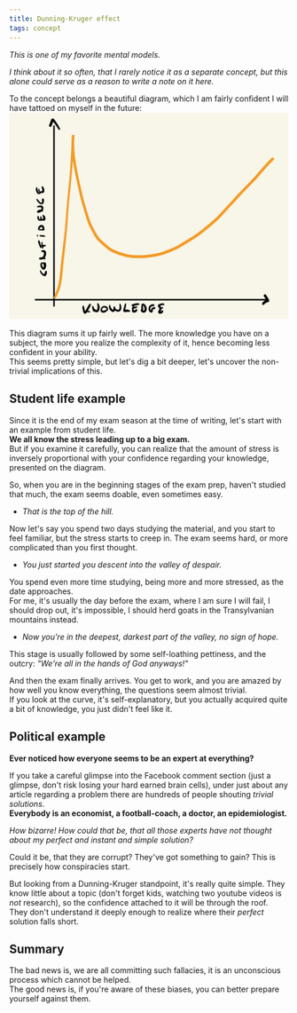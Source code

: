 ```yaml
---
title: Dunning-Kruger effect
tags: concept
---
```


*This is one of my favorite mental models.*

*I think about it so often, that I rarely notice it as a separate concept, but this alone could serve as a reason to write a note on it here.*
  
  To the concept belongs a beautiful diagram, which I am fairly confident I will have tattoed on myself in the future:
  <img src="../assets/Mind Garden-1.jpg"/>
   
   This diagram sums it up fairly well. The more knowledge you have on a subject, the more you realize the complexity of it, hence becoming less confident in your ability.    
   This seems pretty simple, but let's dig a bit deeper, let's uncover the non-trivial implications of this.
   
## Student life example
   
   Since it is the end of my exam season at the time of writing, let's start with an example from student life.   
  **We all know the stress leading up to a big exam.**  
   But if you examine it carefully, you can realize that the amount of stress is inversely proportional with your confidence regarding your knowledge, presented on the diagram. 
   
   So, when you are in the beginning stages of the exam prep, haven't studied that much, the exam seems doable, even sometimes easy.   
   * *That is the top of the hill.*
   
   Now let's say you spend two days studying the material, and you start to feel familiar, but the stress starts to creep in. The exam seems hard, or more complicated than you first thought.   
  *  *You just started you descent into the valley of despair.*   
   
   You spend even more time studying, being more and more stressed, as the date approaches.     
   For me, it's usually the day before the exam, where I am sure I will fail, I should drop out, it's impossible, I should herd goats in the Transylvanian mountains instead.   
  * *Now you're in the deepest, darkest part of the valley, no sign of hope.*  
   
   This stage is usually followed by some self-loathing pettiness, and the outcry: *"We're all in the hands of God anyways!"*     
   
   And then the exam finally arrives. You get to work, and you are amazed by how well you know everything, the questions seem almost trivial.    
   If you look at the curve, it's self-explanatory,  but you actually acquired quite a bit of knowledge, you just didn't feel like it. 
   
   
   



## Political example
**Ever noticed how everyone seems to be an expert at everything?**  

If you take a careful glimpse into the Facebook comment section (just a glimpse, don't risk losing your hard earned brain cells), under just about any article regarding a problem there are hundreds of people shouting *trivial solutions*.  
**Everybody is an economist, a football-coach, a doctor, an epidemiologist.**  

*How bizarre! How could that be, that all those experts have not thought about my perfect and instant and simple solution?*

Could it be, that they are corrupt? They've got something to gain? 
This is precisely how conspiracies start.

But looking from a Dunning-Kruger standpoint, it's really quite simple. They know little about a topic (don't forget kids, watching two youtube videos is *not* research), so the confidence attached to it will be through the roof.   
They don't understand it deeply enough to realize where their *perfect* solution falls short.  

## Summary

The bad news is, we are all committing such fallacies, it is an unconscious process which cannot be helped.   
The good news is, if you're aware of these biases, you can better prepare yourself against them.